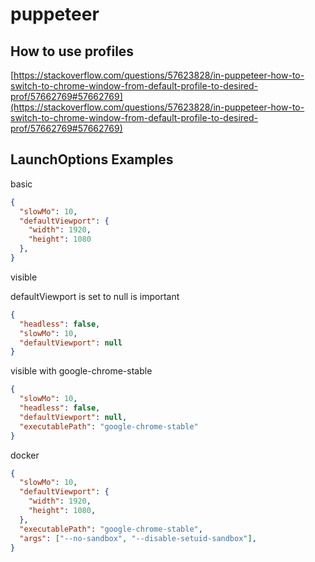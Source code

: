 # puppeteer

## How to use profiles

[https://stackoverflow.com/questions/57623828/in-puppeteer-how-to-switch-to-chrome-window-from-default-profile-to-desired-prof/57662769#57662769](https://stackoverflow.com/questions/57623828/in-puppeteer-how-to-switch-to-chrome-window-from-default-profile-to-desired-prof/57662769#57662769)

## LaunchOptions Examples

basic

```json
{
  "slowMo": 10,
  "defaultViewport": {
    "width": 1920,
    "height": 1080
  },
}
```

visible

defaultViewport is set to null is important

```json
{
  "headless": false,
  "slowMo": 10,
  "defaultViewport": null
}
```

visible with google-chrome-stable

```json
{
  "slowMo": 10,
  "headless": false,
  "defaultViewport": null,
  "executablePath": "google-chrome-stable"
}
```

docker

```json
{
  "slowMo": 10,
  "defaultViewport": {
    "width": 1920,
    "height": 1080,
  },
  "executablePath": "google-chrome-stable",
  "args": ["--no-sandbox", "--disable-setuid-sandbox"],
}
```
